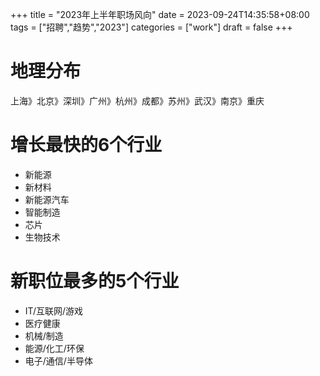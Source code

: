 +++
title = "2023年上半年职场风向"
date = 2023-09-24T14:35:58+08:00
tags = ["招聘","趋势","2023"]
categories = ["work"]
draft = false
+++

# 地理分布
上海》北京》深圳》广州》杭州》成都》苏州》武汉》南京》重庆
# 增长最快的6个行业
- 新能源
- 新材料
- 新能源汽车
- 智能制造
- 芯片
- 生物技术
# 新职位最多的5个行业
- IT/互联网/游戏
- 医疗健康
- 机械/制造
- 能源/化工/环保
- 电子/通信/半导体